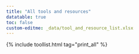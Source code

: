 ```yaml
---
title: "All tools and resources"
datatable: true
toc: false
custom-editme: _data/tool_and_resource_list.xlsx
---
```


{% include toollist.html tag="print_all" %}
